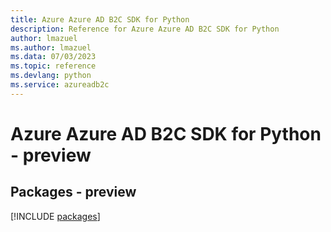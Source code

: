 ```yaml
---
title: Azure Azure AD B2C SDK for Python
description: Reference for Azure Azure AD B2C SDK for Python
author: lmazuel
ms.author: lmazuel
ms.data: 07/03/2023
ms.topic: reference
ms.devlang: python
ms.service: azureadb2c
---
```

# Azure Azure AD B2C SDK for Python - preview
## Packages - preview
[!INCLUDE [packages](azure-ad-b2c-index.md)]